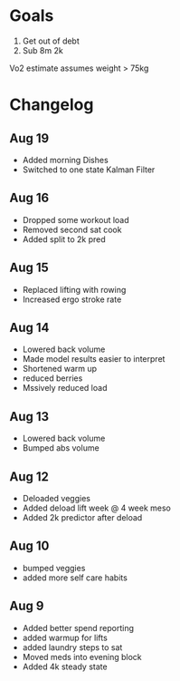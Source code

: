 # Goals
1. Get out of debt
2. Sub 8m 2k

Vo2 estimate assumes weight > 75kg

# Changelog
## Aug 19
- Added morning Dishes
- Switched to one state Kalman Filter
## Aug 16
- Dropped some workout load
- Removed second sat cook
- Added split to 2k pred

## Aug 15
- Replaced lifting with rowing
- Increased ergo stroke rate

## Aug 14
- Lowered back volume
- Made model results easier to interpret
- Shortened warm up
- reduced berries
- Mssively reduced load

## Aug 13
- Lowered back volume
- Bumped abs volume

## Aug 12
- Deloaded veggies
- Added deload lift week @ 4 week meso
- Added 2k predictor after deload

## Aug 10
- bumped veggies
- added more self care habits

## Aug 9
- Added better spend reporting
- added warmup for lifts
- added laundry steps to sat
- Moved meds into evening block
- Added 4k steady state
